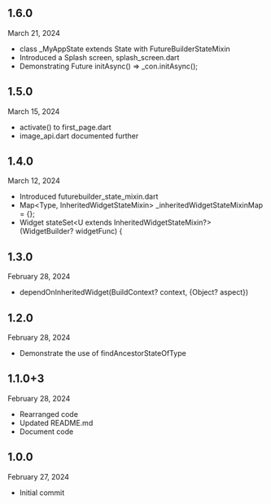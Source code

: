 
## 1.6.0
March 21, 2024
- class _MyAppState extends State<MyApp> with FutureBuilderStateMixin
- Introduced a Splash screen, splash_screen.dart
- Demonstrating  Future<bool> initAsync() => _con.initAsync();

## 1.5.0
March 15, 2024
- activate() to first_page.dart
- image_api.dart documented further

## 1.4.0
March 12, 2024
- Introduced futurebuilder_state_mixin.dart
- Map<Type, InheritedWidgetStateMixin> _inheritedWidgetStateMixinMap = {};
-  Widget stateSet<U extends InheritedWidgetStateMixin?>(WidgetBuilder? widgetFunc) {

## 1.3.0
February 28, 2024
- dependOnInheritedWidget(BuildContext? context, {Object? aspect})

## 1.2.0
February 28, 2024
- Demonstrate the use of findAncestorStateOfType

## 1.1.0+3
February 28, 2024
- Rearranged code
- Updated README.md
- Document code

## 1.0.0
February 27, 2024
- Initial commit

